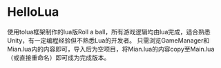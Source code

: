 # HelloLua
使用tolua框架制作的lua版Roll a ball，所有游戏逻辑均由lua完成，适合熟悉Unity，有一定编程经验但不熟悉Lua的开发者。
只需浏览GameManager和Mian.lua内的内容即可，导入后为空项目，将Mian.lua的内容copy至Main.lua（或直接重命名）即可成为完成版本。
